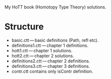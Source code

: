 My HoTT book (Homotopy Type Theory) solutions.

# Structure

* basic.ctt — basic definitions (Path, refl etc).
* definitions1.ctt — chapter 1 definitions.
* hott1.ctt — chapter 1 solutions.
* hott2.ctt — chapter 2 solutions.
* definitions2.ctt — chapter 2 definitions.
* definitions3.ctt — chapter 3 definitions.
* contr.ctt contains only isContr definition.

